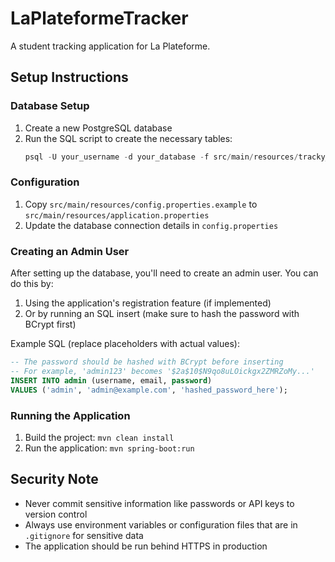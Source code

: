 # LaPlateformeTracker

A student tracking application for La Plateforme.

## Setup Instructions

### Database Setup

1. Create a new PostgreSQL database
2. Run the SQL script to create the necessary tables:
   ```sql
   psql -U your_username -d your_database -f src/main/resources/tracky_db.sql
   ```

### Configuration

1. Copy `src/main/resources/config.properties.example` to `src/main/resources/application.properties`
2. Update the database connection details in `config.properties`

### Creating an Admin User

After setting up the database, you'll need to create an admin user. You can do this by:

1. Using the application's registration feature (if implemented)
2. Or by running an SQL insert (make sure to hash the password with BCrypt first)

Example SQL (replace placeholders with actual values):
```sql
-- The password should be hashed with BCrypt before inserting
-- For example, 'admin123' becomes '$2a$10$N9qo8uLOickgx2ZMRZoMy...'
INSERT INTO admin (username, email, password) 
VALUES ('admin', 'admin@example.com', 'hashed_password_here');
```

### Running the Application

1. Build the project: `mvn clean install`
2. Run the application: `mvn spring-boot:run`

## Security Note

- Never commit sensitive information like passwords or API keys to version control
- Always use environment variables or configuration files that are in `.gitignore` for sensitive data
- The application should be run behind HTTPS in production
